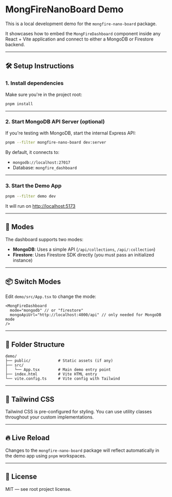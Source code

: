 # MongFireNanoBoard Demo

This is a local development demo for the `mongfire-nano-board` package.

It showcases how to embed the `MongFireDashboard` component inside any React + Vite application and connect to either a MongoDB or Firestore backend.

---

## 🛠 Setup Instructions

### 1. Install dependencies

Make sure you're in the project root:

```bash
pnpm install
````

---

### 2. Start MongoDB API Server (optional)

If you're testing with MongoDB, start the internal Express API:

```bash
pnpm --filter mongfire-nano-board dev:server
```

By default, it connects to:

* `mongodb://localhost:27017`
* Database: `mongfire_dashboard`

---

### 3. Start the Demo App

```bash
pnpm --filter demo dev
```

It will run on [http://localhost:5173](http://localhost:5173)

---

## 🧪 Modes

The dashboard supports two modes:

* **MongoDB**: Uses a simple API (`/api/collections`, `/api/:collection`)
* **Firestore**: Uses Firestore SDK directly (you must pass an initialized instance)

---

## 📦 Switch Modes

Edit `demo/src/App.tsx` to change the mode:

```tsx
<MongFireDashboard
  mode="mongodb" // or "firestore"
  mongoApiUrl="http://localhost:4000/api" // only needed for MongoDB mode
/>
```

---

## 📁 Folder Structure

```
demo/
├── public/            # Static assets (if any)
├── src/
│   └── App.tsx        # Main demo entry point
├── index.html         # Vite HTML entry
└── vite.config.ts     # Vite config with Tailwind
```

---

## 🧩 Tailwind CSS

Tailwind CSS is pre-configured for styling. You can use utility classes throughout your custom implementations.

---

## 🔥 Live Reload

Changes to the `mongfire-nano-board` package will reflect automatically in the demo app using `pnpm` workspaces.

---

## 📜 License

MIT — see root project license.
